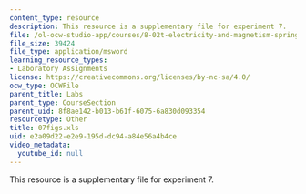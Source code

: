 ```yaml
---
content_type: resource
description: This resource is a supplementary file for experiment 7.
file: /ol-ocw-studio-app/courses/8-02t-electricity-and-magnetism-spring-2005/e2a09d22e2e9195ddc94a84e56a4b4ce_07figs.xls
file_size: 39424
file_type: application/msword
learning_resource_types:
- Laboratory Assignments
license: https://creativecommons.org/licenses/by-nc-sa/4.0/
ocw_type: OCWFile
parent_title: Labs
parent_type: CourseSection
parent_uid: 8f8ae142-b013-b61f-6075-6a830d093354
resourcetype: Other
title: 07figs.xls
uid: e2a09d22-e2e9-195d-dc94-a84e56a4b4ce
video_metadata:
  youtube_id: null
---
```

This resource is a supplementary file for experiment 7.